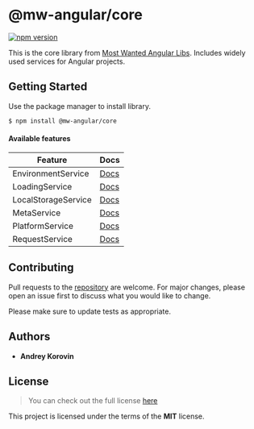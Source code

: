 # @mw-angular/core

[![npm version](https://badge.fury.io/js/%40mw-angular%2Fcore.svg)](https://badge.fury.io/js/%40mw-angular%2Fcore)

This is the core library from [Most Wanted Angular Libs](https://github.com/misticwonder/mw-angular#readme). 
Includes widely used services for Angular projects.

## Getting Started

Use the package manager to install library.
```
$ npm install @mw-angular/core
```

#### Available features

| Feature                     | Docs         |
|-----------------------------|--------------|
| EnvironmentService          | [Docs][1]    |
| LoadingService              | [Docs][2]    |
| LocalStorageService         | [Docs][3]    |
| MetaService                 | [Docs][4]    |
| PlatformService             | [Docs][5]    |
| RequestService              | [Docs][6]    |

[1]: https://mw-angular.com
[2]: https://mw-angular.com
[3]: https://mw-angular.com
[4]: https://mw-angular.com
[5]: https://mw-angular.com
[6]: https://mw-angular.com

## Contributing

Pull requests to the [repository](https://github.com/misticwonder/mw-angular) are welcome. 
For major changes, please open an issue first to discuss what you would like to change.

Please make sure to update tests as appropriate.

## Authors

* **Andrey Korovin**

## License

>You can check out the full license [here](https://github.com/misticwonder/mw-angular/blob/production/libs/mw-angular/core/LICENSE)

This project is licensed under the terms of the **MIT** license.
